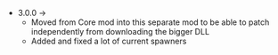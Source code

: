 * 3.0.0 -> 
  * Moved from Core mod into this separate mod to be able to patch independently from downloading the bigger DLL
  * Added and fixed a lot of current spawners
